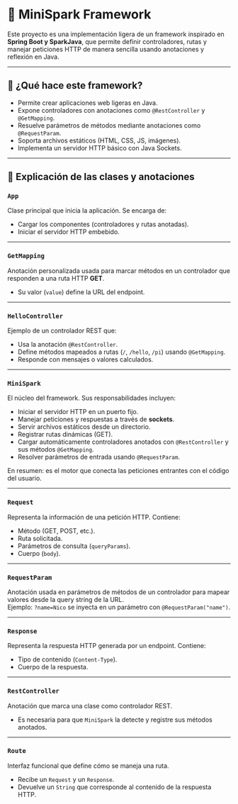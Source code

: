 # 📘 MiniSpark Framework

Este proyecto es una implementación ligera de un framework inspirado en **Spring Boot y SparkJava**, que permite definir controladores, rutas y manejar peticiones HTTP de manera sencilla usando anotaciones y reflexión en Java.  

---

## 🚀 ¿Qué hace este framework?

- Permite crear aplicaciones web ligeras en Java.  
- Expone controladores con anotaciones como `@RestController` y `@GetMapping`.  
- Resuelve parámetros de métodos mediante anotaciones como `@RequestParam`.  
- Soporta archivos estáticos (HTML, CSS, JS, imágenes).  
- Implementa un servidor HTTP básico con Java Sockets.  

---

## 📂 Explicación de las clases y anotaciones

### `App`
Clase principal que inicia la aplicación. Se encarga de:
- Cargar los componentes (controladores y rutas anotadas).  
- Iniciar el servidor HTTP embebido.  

---

### `GetMapping`
Anotación personalizada usada para marcar métodos en un controlador que responden a una ruta HTTP **GET**.  
- Su valor (`value`) define la URL del endpoint.  

---

### `HelloController`
Ejemplo de un controlador REST que:
- Usa la anotación `@RestController`.  
- Define métodos mapeados a rutas (`/`, `/hello`, `/pi`) usando `@GetMapping`.  
- Responde con mensajes o valores calculados.  

---

### `MiniSpark`
El núcleo del framework. Sus responsabilidades incluyen:  
- Iniciar el servidor HTTP en un puerto fijo.  
- Manejar peticiones y respuestas a través de **sockets**.  
- Servir archivos estáticos desde un directorio.  
- Registrar rutas dinámicas (GET).  
- Cargar automáticamente controladores anotados con `@RestController` y sus métodos `@GetMapping`.  
- Resolver parámetros de entrada usando `@RequestParam`.  

En resumen: es el motor que conecta las peticiones entrantes con el código del usuario.  

---

### `Request`
Representa la información de una petición HTTP. Contiene:  
- Método (GET, POST, etc.).  
- Ruta solicitada.  
- Parámetros de consulta (`queryParams`).  
- Cuerpo (`body`).  

---

### `RequestParam`
Anotación usada en parámetros de métodos de un controlador para mapear valores desde la query string de la URL.  
Ejemplo: `?name=Nico` se inyecta en un parámetro con `@RequestParam("name")`.  

---

### `Response`
Representa la respuesta HTTP generada por un endpoint. Contiene:  
- Tipo de contenido (`Content-Type`).  
- Cuerpo de la respuesta.  

---

### `RestController`
Anotación que marca una clase como controlador REST.  
- Es necesaria para que `MiniSpark` la detecte y registre sus métodos anotados.  

---

### `Route`
Interfaz funcional que define cómo se maneja una ruta.  
- Recibe un `Request` y un `Response`.  
- Devuelve un `String` que corresponde al contenido de la respuesta HTTP.  

